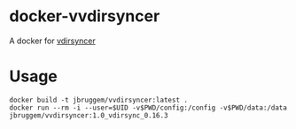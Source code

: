 # docker-vvdirsyncer

A docker for [vdirsyncer](https://github.com/pimutils/vdirsyncer)

# Usage

```
docker build -t jbruggem/vvdirsyncer:latest .
docker run --rm -i --user=$UID -v$PWD/config:/config -v$PWD/data:/data  jbruggem/vvdirsyncer:1.0_vdirsync_0.16.3
```
